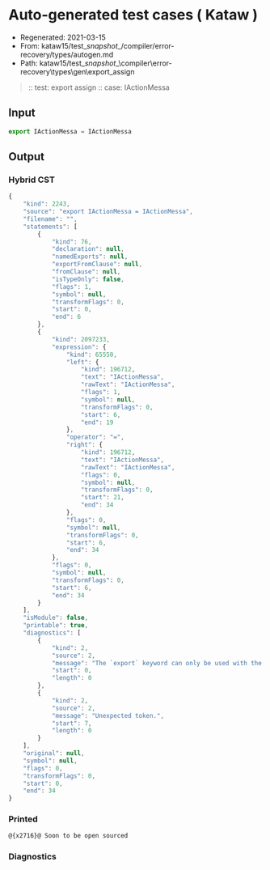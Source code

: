 # Auto-generated test cases ( Kataw )
- Regenerated: 2021-03-15
- From: kataw15/test\__snapshot__/compiler/error-recovery/types/autogen.md
- Path: kataw15/test\__snapshot__\compiler\error-recovery\types\gen\export_assign
> :: test: export assign
> :: case: IActionMessa
## Input

`````js
export IActionMessa = IActionMessa
`````

## Output

### Hybrid CST

```javascript
{
    "kind": 2243,
    "source": "export IActionMessa = IActionMessa",
    "filename": "",
    "statements": [
        {
            "kind": 76,
            "declaration": null,
            "namedExports": null,
            "exportFromClause": null,
            "fromClause": null,
            "isTypeOnly": false,
            "flags": 1,
            "symbol": null,
            "transformFlags": 0,
            "start": 0,
            "end": 6
        },
        {
            "kind": 2097233,
            "expression": {
                "kind": 65550,
                "left": {
                    "kind": 196712,
                    "text": "IActionMessa",
                    "rawText": "IActionMessa",
                    "flags": 1,
                    "symbol": null,
                    "transformFlags": 0,
                    "start": 6,
                    "end": 19
                },
                "operator": "=",
                "right": {
                    "kind": 196712,
                    "text": "IActionMessa",
                    "rawText": "IActionMessa",
                    "flags": 0,
                    "symbol": null,
                    "transformFlags": 0,
                    "start": 21,
                    "end": 34
                },
                "flags": 0,
                "symbol": null,
                "transformFlags": 0,
                "start": 6,
                "end": 34
            },
            "flags": 0,
            "symbol": null,
            "transformFlags": 0,
            "start": 6,
            "end": 34
        }
    ],
    "isModule": false,
    "printable": true,
    "diagnostics": [
        {
            "kind": 2,
            "source": 2,
            "message": "The `export` keyword can only be used with the module goal",
            "start": 0,
            "length": 0
        },
        {
            "kind": 2,
            "source": 2,
            "message": "Unexpected token.",
            "start": 7,
            "length": 0
        }
    ],
    "original": null,
    "symbol": null,
    "flags": 0,
    "transformFlags": 0,
    "start": 0,
    "end": 34
}
```

### Printed

```javascript
@{x2716}@ Soon to be open sourced
```

### Diagnostics

```javascript

```

